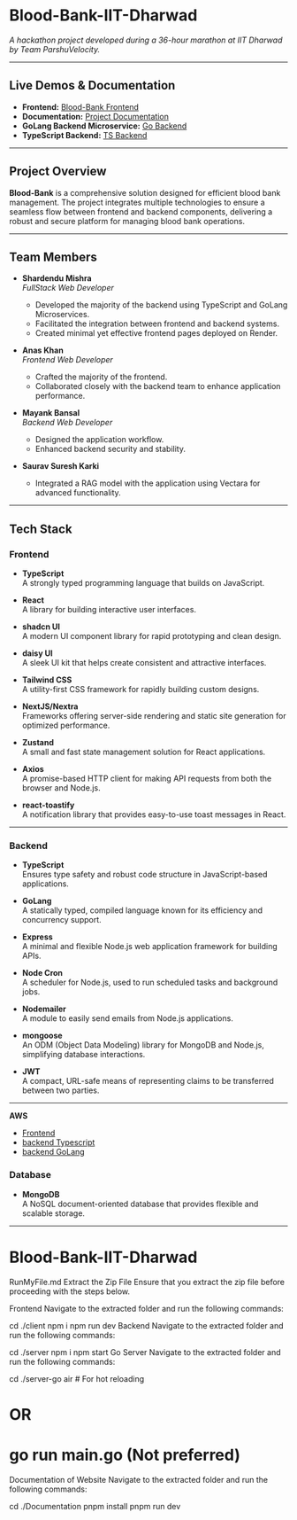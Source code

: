 # Blood-Bank-IIT-Dharwad

_A hackathon project developed during a 36-hour marathon at IIT Dharwad by Team ParshuVelocity._

---

## Live Demos & Documentation

- **Frontend:** [Blood-Bank Frontend](https://parshu-velocity-blood-bank.vercel.app)
- **Documentation:** [Project Documentation](https://shardendu-mishra-blood-bank-docs.vercel.app/)
- **GoLang Backend Microservice:** [Go Backend](https://go-backend-gz41.onrender.com)
- **TypeScript Backend:** [TS Backend](https://ts-backend-vuyg.onrender.com)

---

## Project Overview

**Blood-Bank** is a comprehensive solution designed for efficient blood bank management. The project integrates multiple technologies to ensure a seamless flow between frontend and backend components, delivering a robust and secure platform for managing blood bank operations.

---

## Team Members

- **Shardendu Mishra**  
  _FullStack Web Developer_  
  - Developed the majority of the backend using TypeScript and GoLang Microservices.  
  - Facilitated the integration between frontend and backend systems.  
  - Created minimal yet effective frontend pages deployed on Render.

- **Anas Khan**  
  _Frontend Web Developer_  
  - Crafted the majority of the frontend.  
  - Collaborated closely with the backend team to enhance application performance.

- **Mayank Bansal**  
  _Backend Web Developer_  
  - Designed the application workflow.  
  - Enhanced backend security and stability.

- **Saurav Suresh Karki**  
  - Integrated a RAG model with the application using Vectara for advanced functionality.

---

## Tech Stack
### Frontend

- **TypeScript**  
  A strongly typed programming language that builds on JavaScript.

- **React**  
  A library for building interactive user interfaces.

- **shadcn UI**  
  A modern UI component library for rapid prototyping and clean design.

- **daisy UI**  
  A sleek UI kit that helps create consistent and attractive interfaces.

- **Tailwind CSS**  
  A utility-first CSS framework for rapidly building custom designs.

- **NextJS/Nextra**  
  Frameworks offering server-side rendering and static site generation for optimized performance.

- **Zustand**  
  A small and fast state management solution for React applications.

- **Axios**  
  A promise-based HTTP client for making API requests from both the browser and Node.js.

- **react-toastify**  
  A notification library that provides easy-to-use toast messages in React.

---

### Backend

- **TypeScript**  
  Ensures type safety and robust code structure in JavaScript-based applications.

- **GoLang**  
  A statically typed, compiled language known for its efficiency and concurrency support.

- **Express**  
  A minimal and flexible Node.js web application framework for building APIs.

- **Node Cron**  
  A scheduler for Node.js, used to run scheduled tasks and background jobs.

- **Nodemailer**  
  A module to easily send emails from Node.js applications.

- **mongoose**  
  An ODM (Object Data Modeling) library for MongoDB and Node.js, simplifying database interactions.

- **JWT**  
  A compact, URL-safe means of representing claims to be transferred between two parties.

---

**AWS**
- [Frontend](bloodbank.mayankdev.com)
- [backend Typescript](bloodbank-node.mayankdev.com)
- [backend GoLang](bloodbank-go.mayankdev.com) 

### Database

- **MongoDB**  
  A NoSQL document-oriented database that provides flexible and scalable storage.

---

# Blood-Bank-IIT-Dharwad

RunMyFile.md
Extract the Zip File
Ensure that you extract the zip file before proceeding with the steps below.

Frontend
Navigate to the extracted folder and run the following commands:

cd ./client
npm i
npm run dev
Backend
Navigate to the extracted folder and run the following commands:

cd ./server
npm i
npm start
Go Server
Navigate to the extracted folder and run the following commands:

cd ./server-go
air  # For hot reloading
# OR
# go run main.go (Not preferred)
Documentation of Website
Navigate to the extracted folder and run the following commands:

cd ./Documentation
pnpm install
pnpm run dev
